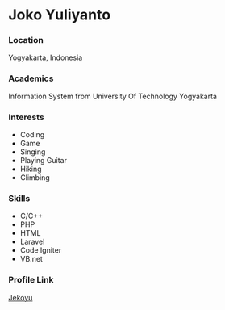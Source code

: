 # Joko Yuliyanto

### Location

Yogyakarta, Indonesia

### Academics

Information System from University Of Technology Yogyakarta
### Interests

- Coding
- Game
- Singing
- Playing Guitar
- Hiking
- Climbing

### Skills

- C/C++
- PHP
- HTML
- Laravel
- Code Igniter
- VB.net

### Profile Link

[Jekoyu](https://github.com/Jekoyu)
